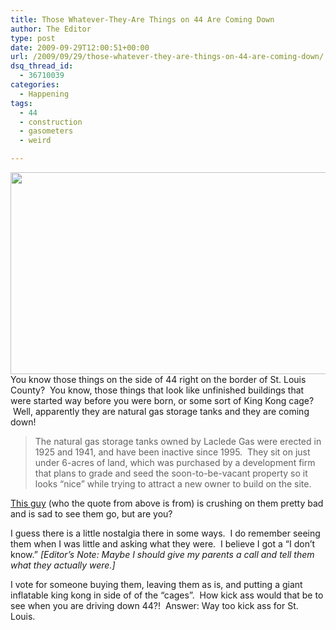 ```yaml
---
title: Those Whatever-They-Are Things on 44 Are Coming Down
author: The Editor
type: post
date: 2009-09-29T12:00:51+00:00
url: /2009/09/29/those-whatever-they-are-things-on-44-are-coming-down/
dsq_thread_id:
  - 36710039
categories:
  - Happening
tags:
  - 44
  - construction
  - gasometers
  - weird

---
```

[<img class="aligncenter" title="gasometer" src="http://punchingkitty.com/wp-content/uploads/2009/09/gasometer.jpg" alt="" width="600" height="323" />][1]You know those things on the side of 44 right on the border of St. Louis County?  You know, those things that look like unfinished buildings that were started way before you were born, or some sort of King Kong cage?  Well, apparently they are natural gas storage tanks and they are coming down!

> The natural gas storage tanks owned by Laclede Gas were erected in 1925 and 1941, and have been inactive since 1995.  They sit on just under 6-acres of land, which was purchased by a development firm that plans to grade and seed the soon-to-be-vacant property so it looks “nice” while trying to attract a new owner to build on the site.

[This guy][2] (who the quote from above is from) is crushing on them pretty bad and is sad to see them go, but are you?

I guess there is a little nostalgia there in some ways.  I do remember seeing them when I was little and asking what they were.  I believe I got a &#8220;I don&#8217;t know.&#8221; _[Editor&#8217;s Note: Maybe I should give my parents a call and tell them what they actually were.]_

I vote for someone buying them, leaving them as is, and putting a giant inflatable king kong in side of of the &#8220;cages&#8221;.  How kick ass would that be to see when you are driving down 44?!  Answer: Way too kick ass for St. Louis.

 [1]: http://punchingkitty.com/wp-content/uploads/2009/09/gasometer.jpg
 [2]: http://www.beltstl.com/2009/09/2-more-gasometers-coming-down/